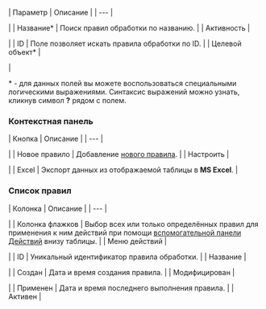 | Параметр | Описание |
| --- |

|
| Название\* | Поиск правил обработки по названию. |
| Активность |

|
| ID | Поле позволяет искать правила обработки по ID. |
| Целевой объект\* |

|

\* - для данных полей вы можете воспользоваться специальными логическими выражениями. Синтаксис выражений можно узнать, кликнув символ **?** рядом с полем.

### Контекстная панель

| Кнопка | Описание |
| --- |

|
| Новое правило | Добавление [нового правила](/user_help/service/rating/rating_rule_edit.php). |
| Настроить |

|
| Excel | Экспорт данных из отображаемой таблицы в **MS Excel**. |

### Список правил

| Колонка | Описание |
| --- |

|
| Колонка флажков | Выбор всех или только определённых правил для применения к ним действий при помощи [вспомогательной панели Действий](#act) внизу таблицы. |
| Меню действий |

|
| ID | Уникальный идентификатор правила обработки. |
| Название |

|
| Создан | Дата и время создания правила. |
| Модифицирован |

|
| Применен | Дата и время последнего выполнения правила. |
| Активен |